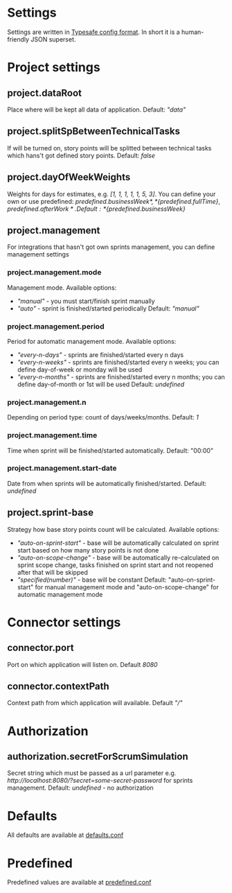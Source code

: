 Settings
========

Settings are written in [Typesafe config format](https://github.com/typesafehub/config). In short it is a human-friendly JSON superset.

# Project settings

## project.dataRoot
Place where will be kept all data of application. Default: *"data"*

## project.splitSpBetweenTechnicalTasks
If will be turned on, story points will be splitted between technical tasks which hans't got defined story points. Default: *false*

## project.dayOfWeekWeights
Weights for days for estimates, e.g. *\[1, 1, 1, 1, 1, 5, 3\]*. You can define your own or use predefined:
*${predefined.businessWeek}*, *${predefined.fullTime}*, *${predefined.afterWork}*. Default: *${predefined.businessWeek}*

## project.management
For integrations that hasn't got own sprints management, you can define management settings

### project.management.mode
Management mode. Available options:
- *"manual"* - you must start/finish sprint manually
- *"auto"* - sprint is finished/started periodically
Default: *"manual"*

### project.management.period
Period for automatic management mode. Available options:
- *"every-n-days"* - sprints are finished/started every n days
- *"every-n-weeks"* - sprints are finished/started every n weeks; you can define day-of-week or monday will be used
- *"every-n-months"* - sprints are finished/started every n months; you can define day-of-month or 1st will be used
Default: *undefined*

### project.management.n
Depending on period type: count of days/weeks/months. Default: *1*

### project.management.time
Time when sprint will be finished/started automatically. Default: "00:00"

### project.management.start-date
Date from when sprints will be automatically finished/started. Default: *undefined*

## project.sprint-base
Strategy how base story points count will be calculated. Available options:
- *"auto-on-sprint-start"* - base will be automatically calculated on sprint start based on how many story points is not done
- *"auto-on-scope-change"* - base will be automatically re-calculated on sprint scope change, tasks finished on sprint start and not reopened after that will be skipped
- *"specified(number)"* - base will be constant
Default: "auto-on-sprint-start" for manual management mode and "auto-on-scope-change" for automatic management mode

# Connector settings

## connector.port
Port on which application will listen on. Default *8080*

## connector.contextPath
Context path from which application will available. Default *"/"*

# Authorization

## authorization.secretForScrumSimulation
Secret string which must be passed as a url parameter e.g. *http://localhost:8080/?secret=some-secret-password* for sprints management. Default: *undefined* - no authorization

# Defaults

All defaults are available at [defaults.conf](https://github.com/arkadius/micro-burn/blob/master/src/main/resources/defaults.conf)

# Predefined

Predefined values are available at [predefined.conf](https://github.com/arkadius/micro-burn/blob/master/src/main/resources/predefined.conf)